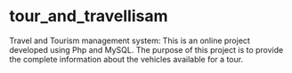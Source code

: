 # tour_and_travellisam
Travel and Tourism management system: This is an online project developed using Php and MySQL. The purpose of this project is to provide the complete information about the vehicles available for a tour.
